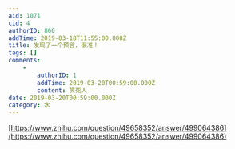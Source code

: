 ```yaml
---
aid: 1071
cid: 4
authorID: 860
addTime: 2019-03-18T11:55:00.000Z
title: 发现了一个预言，很准！
tags: []
comments:
    -
        authorID: 1
        addTime: 2019-03-20T00:59:00.000Z
        content: 笑死人
date: 2019-03-20T00:59:00.000Z
category: 水
---
```


[https://www.zhihu.com/question/49658352/answer/499064386](https://www.zhihu.com/question/49658352/answer/499064386)
